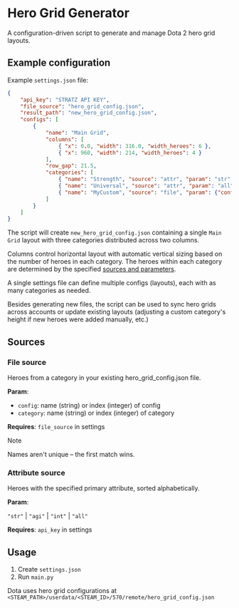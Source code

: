 # Hero Grid Generator

A configuration-driven script to generate and manage Dota 2 hero grid layouts.

## Example configuration

Example `settings.json` file:

```json
{
    "api_key": "STRATZ API KEY",
    "file_source": "hero_grid_config.json",
    "result_path": "new_hero_grid_config.json",
    "configs": [
        {
            "name": "Main Grid",
            "columns": [
                { "x": 0.0, "width": 316.0, "width_heroes": 6 },
                { "x": 960, "width": 214, "width_heroes": 4 }
            ],
            "row_gap": 21.5,
            "categories": [
                { "name": "Strength", "source": "attr", "param": "str" },
                { "name": "Universal", "source": "attr", "param": "all" },
                { "name": "MyCustom", "source": "file", "param": {"config": "Fav", "category": 4} }
            ]
        }
    ]
}
```

The script will create `new_hero_grid_config.json` containing a single `Main Grid` layout with three
categories distributed across two columns.

Columns control horizontal layout with automatic vertical sizing based on the number of heroes in each category. The
heroes within each category are determined by the specified [sources and parameters](#sources).

A single settings file can define multiple configs (layouts), each with as many categories as needed.

Besides generating new files, the script can be used to sync hero grids across accounts or update existing layouts
(adjusting a custom category's height if new heroes were added manually, etc.)

## Sources

### File source

Heroes from a category in your existing hero_grid_config.json file.

**Param**:

- `config`: name (string) or index (integer) of config
- `category`: name (string) or index (integer) of category

**Requires**: `file_source` in settings

> [!NOTE]
> Names aren't unique – the first match wins.

### Attribute source

Heroes with the specified primary attribute, sorted alphabetically.

**Param**:

`"str"` | `"agi"` | `"int"` | `"all"`

**Requires**: `api_key` in settings

## Usage

1. Create `settings.json`
2. Run `main.py`

Dota uses hero grid configurations at `<STEAM_PATH>/userdata/<STEAM_ID>/570/remote/hero_grid_config.json`
